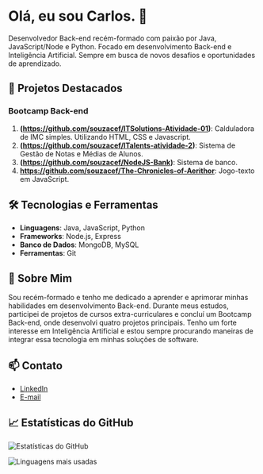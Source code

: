 # Olá, eu sou Carlos. 👋

Desenvolvedor Back-end recém-formado com paixão por Java, JavaScript/Node e Python. Focado em desenvolvimento Back-end e Inteligência Artificial. Sempre em busca de novos desafios e oportunidades de aprendizado.

## 🌟 Projetos Destacados

### Bootcamp Back-end
1. **(https://github.com/souzacef/ITSolutions-Atividade-01)**: Calduladora de IMC simples. Utilizando HTML, CSS e Javascript.
2. **(https://github.com/souzacef/ITalents-atividade-2)**: Sistema de Gestão de Notas e Médias de Alunos.
3. **(https://github.com/souzacef/NodeJS-Bank)**: Sistema de banco.
4. **https://github.com/souzacef/The-Chronicles-of-Aerithor**: Jogo-texto em JavaScript.

## 🛠️ Tecnologias e Ferramentas

- **Linguagens**: Java, JavaScript, Python
- **Frameworks**: Node.js, Express
- **Banco de Dados**: MongoDB, MySQL
- **Ferramentas**: Git

## 🚀 Sobre Mim

Sou recém-formado e tenho me dedicado a aprender e aprimorar minhas habilidades em desenvolvimento Back-end. Durante meus estudos, participei de projetos de cursos extra-curriculares e concluí um Bootcamp Back-end, onde desenvolvi quatro projetos principais. Tenho um forte interesse em Inteligência Artificial e estou sempre procurando maneiras de integrar essa tecnologia em minhas soluções de software.

## 📫 Contato

- [LinkedIn](https://www.linkedin.com/in/carlosefsouza/)
- [E-mail](mailto:souzacef@gmail.com)

## 📈 Estatísticas do GitHub

![Estatísticas do GitHub](https://github-readme-stats.vercel.app/api?username=souzacef&show_icons=true&theme=radical)

![Linguagens mais usadas](https://github-readme-stats.vercel.app/api/top-langs/?username=souzacef&layout=compact&theme=radical)
